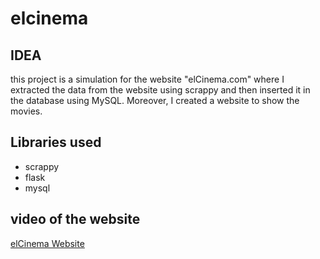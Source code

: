 # elcinema

## IDEA
this project is a simulation for the website "elCinema.com" where I extracted the data from the website using scrappy and then inserted it in the database using MySQL. Moreover, I created a website to show the movies.

## Libraries used
- scrappy
- flask
- mysql

## video of the website
[elCinema Website](https://drive.google.com/file/d/18peBIo_xUaIl_4j96Ag7uzQMSzjUx2bL/view?usp=sharing)
